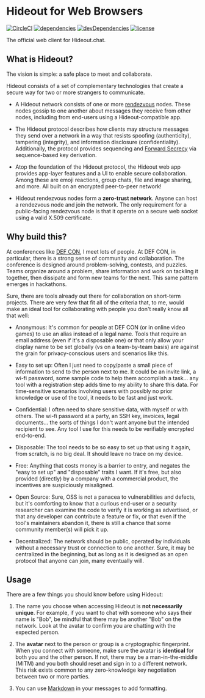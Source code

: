 # Hideout for Web Browsers

[![CircleCI][1]][2]
[![dependencies][3]][4]
[![devDependencies][5]][4]
[![license][6]][7]

The official web client for Hideout.chat.

## What is Hideout?

The vision is simple: a safe place to meet and collaborate.

Hideout consists of a set of complementary technologies that
create a secure way for two or more strangers to communicate.

 * A Hideout network consists of one or more [rendezvous][8] nodes.
   These nodes gossip to one another about messages they receive from
   other nodes, including from end-users using a Hideout-compatible app.

 * The Hideout protocol describes how clients may structure messages
   they send over a network in a way that resists spoofing (authenticity),
   tampering (integrity), and information disclosure (confidentiality).
   Additionally, the protocol provides sequencing and [Forward Secrecy][9]
   via sequence-based key derivation.

 * Atop the foundation of the Hideout protocol, the Hideout web app
   provides app-layer features and a UI to enable secure collaboration.
   Among these are emoji reactions, group chats, file and image sharing,
   and more. All built on an encrypted peer-to-peer network!

 * Hideout rendezvous nodes form a **zero-trust network**. Anyone can host
   a rendezvous node and join the network. The only requirement for a
   public-facing rendezvous node is that it operate on a secure web socket
   using a valid X.509 certificate.

## Why build this?

At conferences like [DEF CON][10], I meet lots of people. At DEF CON,
in particular, there is a strong sense of community and collaboration.
The conference is designed around problem-solving, contests, and
puzzles. Teams organize around a problem, share information and work
on tackling it together, then dissipate and form new teams for the next.
This same pattern emerges in hackathons.

Sure, there are tools already out there for collaboration on short-term
projects. There are very few that fit all of the criteria that, to me,
would make an ideal tool for collaborating with people you don't really
know all that well:

 * Anonymous: It's common for people at DEF CON (or in online video games)
   to use an alias instead of a legal name. Tools that require an email
   address (even if it's a disposable one) or that only allow your display
   name to be set globally (vs on a team-by-team basis) are against the grain
   for privacy-conscious users and scenarios like this.

 * Easy to set up: Often I just need to copy/paste a small piece of
   information to send to the person next to me. It could be an invite link,
   a wi-fi password, some sample code to help them accomplish a task...
   any tool with a registration step adds time to my ability to share this
   data. For time-sensitive scenarios involving users with possibly no prior
   knowledge or use of the tool, it needs to be fast and just work.

 * Confidential: I often need to share sensitive data, with myself or with
   others. The wi-fi password at a party, an SSH key, invoices, legal
   documents... the sorts of things I don't want anyone but the intended
   recipient to see. Any tool I use for this needs to be verifiably encrypted
   end-to-end.

 * Disposable: The tool needs to be so easy to set up that using it again,
   from scratch, is no big deal. It should leave no trace on my device.

 * Free: Anything that costs money is a barrier to entry, and negates the
   "easy to set up" and "disposable" traits I want. If it's free, but also
   provided (directly) by a company with a commercial product, the incentives
   are suspiciously misaligned.

 * Open Source: Sure, OSS is not a panacea to vulnerabilities and defects,
   but it's comforting to know that a curious end-user or a security researcher
   can examine the code to verify it is working as advertised, or that
   any developer can contribute a feature or fix, or that even if the
   tool's maintainers abandon it, there is still a chance that some community
   member(s) will pick it up.

 * Decentralized: The network should be public, operated by individuals
   without a necessary trust or connection to one another. Sure, it may
   be centralized in the beginning, but as long as it is designed as an
   open protocol that anyone can join, many eventually will.

## Usage

There are a few things you should know before using Hideout:

 1. The name you choose when accessing Hideout is **not necessarily unique**.
    For example, if you want to chat with someone who says their name is "Bob",
    be mindful that there may be another "Bob" on the network. Look at the avatar
    to confirm you are chatting with the expected person.

 2. The **avatar** next to the person or group is a cryptographic fingerprint.
    When you connect with someone, make sure the avatar is **identical** for
    both you and the other person. If not, there may be a man-in-the-middle (MITM)
    and you both should reset and sign in to a different network. This risk exists
    common to any zero-knowledge key negotiation between two or more parties.

 3. You can use [Markdown][11] in your messages to add formatting.

[1]: https://img.shields.io/circleci/build/github/hideoutchat/web-client
[2]: https://circleci.com/gh/hideoutchat/web-client
[3]: https://img.shields.io/david/hideoutchat/web-client.svg
[4]: https://github.com/hideoutchat/web-client/blob/master/package.json
[5]: https://img.shields.io/david/dev/hideoutchat/web-client.svg
[6]: https://img.shields.io/github/license/hideoutchat/web-client.svg
[7]: https://github.com/hideoutchat/web-client/blob/master/LICENSE.md
[8]: https://github.com/hideoutchat/rendezvous
[9]: https://en.wikipedia.org/wiki/Forward_secrecy
[10]: https://defcon.org/
[11]: https://www.markdownguide.org/
